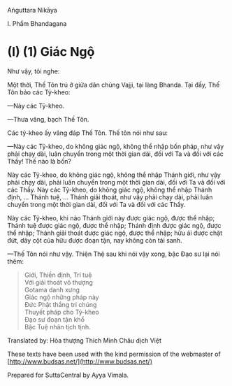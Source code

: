  

Aṅguttara Nikāya

I. Phẩm Bhandagana

# (I) (1) Giác Ngộ

Như vậy, tôi nghe:

Một thời, Thế Tôn trú ở giữa dân chúng Vajji, tại làng Bhanda. Tại đấy, Thế Tôn bảo các Tỷ-kheo:

—Này các Tỷ-kheo.

—Thưa vâng, bạch Thế Tôn.

Các tỷ-kheo ấy vâng đáp Thế Tôn. Thế tôn nói như sau:

—Này các Tỷ-kheo, do không giác ngộ, không thể nhập bốn pháp, như vậy phải chạy dài, luân chuyển trong một thời gian dài, đối với Ta và đối với các Thầy! Thế nào là bốn?

Này các Tỷ-kheo, do không giác ngộ, không thể nhập Thánh giới, như vậy phải chạy dài, phải luân chuyển trong một thời gian dài, đối với Ta và đối với các Thầy. Này các Tỷ-kheo, do không giác ngộ, không thể nhập Thánh định, ... Thánh tuệ, ... Thánh giải thoát, như vậy phải chạy dài, phải luân chuyển trong một thời gian dài, đối với Ta và đối với các Thầy.

Này các Tỷ-kheo, khi nào Thánh giới này được giác ngộ, được thể nhập; Thánh tuệ được giác ngộ, được thể nhập; Thánh định được giác ngộ, được thể nhập; Thánh giải thoát được giác ngộ, được thể nhập; hữu ái được chặt đứt, dây cột của hữu được đoạn tận, nay không còn tái sanh.

—Thế Tôn nói như vậy. Thiện Thệ sau khi nói vậy xong, bậc Ðạo sư lại nói thêm:

> Giới, Thiền định, Trí tuệ  
> Với giải thoát vô thượng  
> Gotama danh xưng  
> Giác ngộ những pháp này  
> Ðức Phật thắng tri chúng  
> Thuyết pháp cho Tỷ-kheo  
> Ðạo sư đoạn tận khổ  
> Bậc Tuệ nhãn tịch tịnh.

Translated by: Hòa thượng Thích Minh Châu dịch Việt

These texts have been used with the kind permission of the webmaster of [http://www.budsas.net/](http://www.budsas.net/)

Prepared for SuttaCentral by Ayya Vimala.